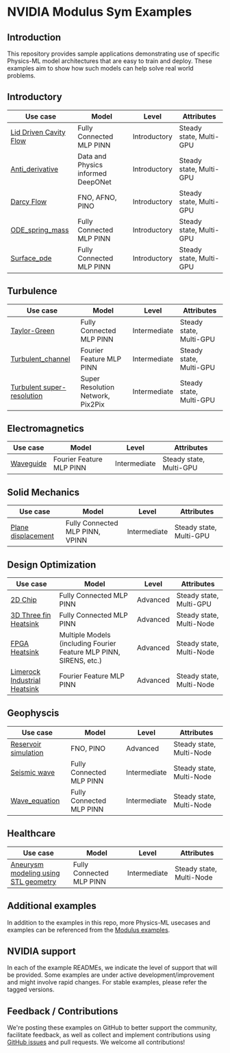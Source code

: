 <!-- markdownlint-disable MD043 -->
# NVIDIA Modulus Sym Examples

## Introduction

This repository provides sample applications demonstrating use of specific Physics-ML
model architectures that are easy to train and deploy. These examples aim to show how
such models can help solve real world problems.

## Introductory

|Use case|Model|Level|Attributes|
| --- | --- |  --- | --- |
|[Lid Driven Cavity Flow](./ldc/)| Fully Connected MLP PINN |Introductory|Steady state, Multi-GPU|
|[Anti_derivative](./anti_derivative/)| Data and Physics informed DeepONet |Introductory|Steady state, Multi-GPU|
|[Darcy Flow](./darcy/)| FNO, AFNO, PINO |Introductory|Steady state, Multi-GPU|
|[ODE_spring_mass](./ode_spring_mass/)| Fully Connected MLP PINN |Introductory|Steady state, Multi-GPU|
|[Surface_pde](./surface_pde/)| Fully Connected MLP PINN |Introductory|Steady state, Multi-GPU|

## Turbulence

|Use case|Model|Level|Attributes|
| --- | --- | --- | --- |
|[Taylor-Green](./taylor_green/)| Fully Connected MLP PINN | Intermediate |Steady state, Multi-GPU|
|[Turbulent_channel](./turbulent_channel/)| Fourier Feature MLP PINN |Intermediate|Steady state, Multi-GPU|
|[Turbulent super-resolution](./super_resolution/)| Super Resolution Network, Pix2Pix |Intermediate|Steady state, Multi-GPU|

## Electromagnetics

|Use case|Model|Level|Attributes|
| --- | --- | --- | --- |
|[Waveguide](./waveguide/)| Fourier Feature MLP PINN |Intermediate|Steady state, Multi-GPU|

## Solid Mechanics

|Use case|Model|Level|Attributes|
| --- | --- | --- | --- |
|[Plane displacement](./plane_displacement/)| Fully Connected MLP PINN, VPINN |Intermediate|Steady state, Multi-GPU|

## Design Optimization

|Use case|Model|Level|Attributes|
| --- | --- | --- | --- |
|[2D Chip](./chip_2d/)| Fully Connected MLP PINN |Advanced|Steady state, Multi-GPU|
|[3D Three fin Heatsink](./three_fin_3d/)| Fully Connected MLP PINN | Advanced |Steady state, Multi-Node|
|[FPGA Heatsink](./fpga/)| Multiple Models (including Fourier Feature MLP PINN, SIRENS, etc.) |Advanced|Steady state, Multi-Node|
|[Limerock Industrial Heatsink](./limerock/)| Fourier Feature MLP PINN |Advanced|Steady state, Multi-Node|

## Geophyscis

|Use case|Model|Level|Attributes|
| --- | --- | --- | --- |
|[Reservoir simulation](./reservoir_simulation/)| FNO, PINO | Advanced | Steady state, Multi-Node|
|[Seismic wave](./seismic_wave/)| Fully Connected MLP PINN |Intermediate|Steady state, Multi-Node|
|[Wave_equation](./wave_equation/)| Fully Connected MLP PINN |Intermediate|Steady state, Multi-Node|

## Healthcare

|Use case|Model|Level|Attributes|
| --- | --- | --- | --- |
|[Aneurysm modeling using STL geometry](./aneurysm/)| Fully Connected MLP PINN |Intermediate|Steady state, Multi-Node|

## Additional examples

In addition to the examples in this repo, more Physics-ML usecases and examples
can be referenced from the [Modulus examples](https://github.com/NVIDIA/modulus/blob/main/examples/README.md).

## NVIDIA support

In each of the example READMEs, we indicate the level of support that will be provided.
Some examples are under active development/improvement and might involve rapid changes.
For stable examples, please refer the tagged versions.

## Feedback / Contributions

We're posting these examples on GitHub to better support the community, facilitate
feedback, as well as collect and implement contributions using
[GitHub issues](https://github.com/NVIDIA/modulus-launch/issues) and pull requests.
We welcome all contributions!
